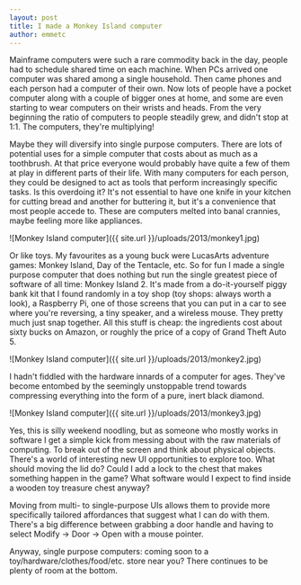```yaml
---
layout: post
title: I made a Monkey Island computer
author: emmetc
---
```


Mainframe computers were such a rare commodity back in the day, people had to schedule shared time on each machine. When PCs arrived one computer was shared among a single household. Then came phones and each person had a computer of their own. Now lots of people have a pocket computer along with a couple of bigger ones at home, and some are even starting to wear computers on their wrists and heads. From the very beginning the ratio of computers to people steadily grew, and didn't stop at 1:1. The computers, they're multiplying!

Maybe they will diversify into single purpose computers. There are lots of potential uses for a simple computer that costs about as much as a toothbrush. At that price everyone would probably have quite a few of them at play in different parts of their life. With many computers for each person, they could be designed to act as tools that perform increasingly specific tasks. Is this overdoing it? It's not essential to have one knife in your kitchen for cutting bread and another for buttering it, but it's a convenience that most people accede to. These are computers melted into banal crannies, maybe feeling more like appliances.

![Monkey Island computer]({{ site.url }}/uploads/2013/monkey1.jpg)

Or like toys. My favourites as a young buck were LucasArts adventure games: Monkey Island, Day of the Tentacle, etc. So for fun I made a single purpose computer that does nothing but run the single greatest piece of software of all time: Monkey Island 2. It's made from a do-it-yourself piggy bank kit that I found randomly in a toy shop (toy shops: always worth a look), a Raspberry Pi, one of those screens that you can put in a car to see where you're reversing, a tiny speaker, and a wireless mouse. They pretty much just snap together. All this stuff is cheap: the ingredients cost about sixty bucks on Amazon, or roughly the price of a copy of Grand Theft Auto 5.

![Monkey Island computer]({{ site.url }}/uploads/2013/monkey2.jpg)

I hadn't fiddled with the hardware innards of a computer for ages. They've become entombed by the seemingly unstoppable trend towards compressing everything into the form of a pure, inert black diamond.

![Monkey Island computer]({{ site.url }}/uploads/2013/monkey3.jpg)

Yes, this is silly weekend noodling, but as someone who mostly works in software I get a simple kick from messing about with the raw materials of computing. To break out of the screen and think about physical objects. There's a world of interesting new UI opportunities to explore too. What should moving the lid do? Could I add a lock to the chest that makes something happen in the game? What software would I expect to find inside a wooden toy treasure chest anyway?

Moving from multi- to single-purpose UIs allows them to provide more specifically tailored affordances that suggest what I can do with them. There's a big difference between grabbing a door handle and having to select Modify → Door → Open with a mouse pointer.

Anyway, single purpose computers: coming soon to a toy/hardware/clothes/food/etc. store near you? There continues to be plenty of room at the bottom.